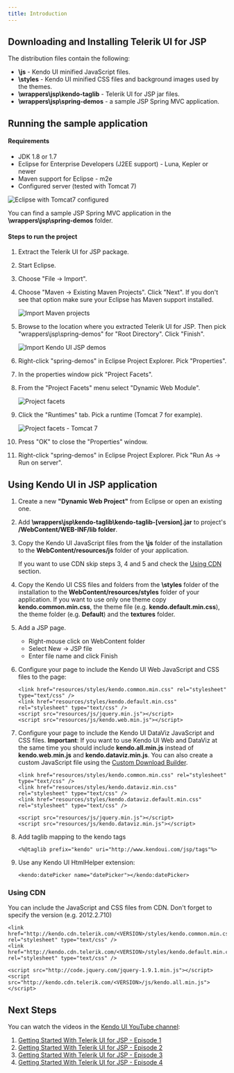 ```yaml
---
title: Introduction
---
```


## Downloading and Installing Telerik UI for JSP

The distribution files contain the following:

*   **\js** - Kendo UI minified JavaScript files.
*   **\styles** - Kendo UI minified CSS files and background images used by the themes.
*   **\wrappers\jsp\kendo-taglib** - Telerik UI for JSP jar files.
*   **\wrappers\jsp\spring-demos** - a sample JSP Spring MVC application.

## Running the sample application

#### Requirements

*   JDK 1.8 or 1.7
*   Eclipse for Enterprise Developers (J2EE support) - Luna, Kepler or newer
*   Maven support for Eclipse - m2e
*   Configured server (tested with Tomcat 7)

![Eclipse with Tomcat7 configured](images/eclipse.png)

You can find a sample JSP Spring MVC application in the **\wrappers\jsp\spring-demos** folder.

#### Steps to run the project

1.  Extract the Telerik UI for JSP package.
1.  Start Eclipse.
1.  Choose "File -> Import".
1.  Choose "Maven -> Existing Maven Projects". Click "Next". If you don't see that option make sure your Eclipse has Maven support installed.

    ![Import Maven projects](images/existing_maven_project.png)
1.  Browse to the location where you extracted Telerik UI for JSP. Then pick "wrappers\jsp\spring-demos" for "Root Directory". Click "Finish".

    ![Import Kendo UI JSP demos](images/import_maven_project.png)
1.  Right-click "spring-demos" in Eclipse Project Explorer. Pick "Properties".
1.  In the properties window pick "Project Facets".
1.  From the "Project Facets" menu select "Dynamic Web Module".

    ![Project facets](images/project_facets.png)
1. Click the "Runtimes" tab. Pick a runtime (Tomcat 7 for example).

    ![Project facets - Tomcat 7](images/project_facets_tomcat.png)
1. Press "OK" to close the "Properties" window.
1. Right-click "spring-demos" in Eclipse Project Explorer. Pick "Run As -> Run on server".

## Using Kendo UI in JSP application

1.  Create a new **"Dynamic Web Project"** from Eclipse or open an existing one.
1.  Add **\wrappers\jsp\kendo-taglib\kendo-taglib-[version].jar** to project's **/WebContent/WEB-INF/lib folder**.
1.  Copy the Kendo UI JavaScript files from the **\js** folder of the installation to the **WebContent/resources/js** folder of your application.

    If you want to use CDN skip steps 3, 4 and 5 and check the [Using CDN](#using-cdn) section.
1.  Copy the Kendo UI CSS files and folders from the **\styles** folder of the installation to the **WebContent/resources/styles** folder of your application. If you want to use only one theme copy **kendo.common.min.css**, the theme file (e.g. **kendo.default.min.css**), the theme folder (e.g. **Default**) and the **textures** folder.
1. Add a JSP page.
    *   Right-mouse click on WebContent folder
    *   Select New -> JSP file
    *   Enter file name and click Finish
1.  Configure your page to include the Kendo UI Web JavaScript and CSS files to the page:

        <link href="resources/styles/kendo.common.min.css" rel="stylesheet" type="text/css" />
        <link href="resources/styles/kendo.default.min.css" rel="stylesheet" type="text/css" />
        <script src="resources/js/jquery.min.js"></script>
        <script src="resources/js/kendo.web.min.js"></script>
1.  Configure your page to include the Kendo UI DataViz JavaScript and CSS files. **Important**: If you want to use Kendo UI Web and DataViz at the same time you should include **kendo.all.min.js** instead of **kendo.web.min.js** and **kendo.dataviz.min.js**. You can also create a custom JavaScript file using the [Custom Download Builder](https://www.telerik.com/login/v2/telerik?ReturnUrl=http%3a%2f%2fwww.telerik.com%2fdownload%2fcustom-download).

        <link href="resources/styles/kendo.common.min.css" rel="stylesheet" type="text/css" />
        <link href="resources/styles/kendo.dataviz.min.css" rel="stylesheet" type="text/css" />
        <link href="resources/styles/kendo.dataviz.default.min.css" rel="stylesheet" type="text/css" />

        <script src="resources/js/jquery.min.js"></script>
        <script src="resources/js/kendo.dataviz.min.js"></script>
1.  Add taglib mapping to the kendo tags

        <%@taglib prefix="kendo" uri="http://www.kendoui.com/jsp/tags"%>
1.  Use any Kendo UI HtmlHelper extension:

        <kendo:datePicker name="datePicker"></kendo:datePicker>

### Using CDN

You can include the JavaScript and CSS files from CDN. Don't forget to specify the version (e.g. 2012.2.710)

    <link href="http://kendo.cdn.telerik.com/<VERSION>/styles/kendo.common.min.css" rel="stylesheet" type="text/css" />
    <link href="http://kendo.cdn.telerik.com/<VERSION>/styles/kendo.default.min.css" rel="stylesheet" type="text/css" />

    <script src="http://code.jquery.com/jquery-1.9.1.min.js"></script>
    <script src="http://kendo.cdn.telerik.com/<VERSION>/js/kendo.all.min.js"></script>

## Next Steps

You can watch the videos in the [Kendo UI YouTube channel](http://www.youtube.com/kendouitv):

1. [Getting Started With Telerik UI for JSP - Episode 1](https://www.youtube.com/watch?v=3VH75XVhLCI)
1. [Getting Started With Telerik UI for JSP - Episode 2](https://www.youtube.com/watch?v=LyGHeRMmq5I)
1. [Getting Started With Telerik UI for JSP - Episode 3](https://www.youtube.com/watch?v=sCwqj_ZRGI8)
1. [Getting Started With Telerik UI for JSP - Episode 4](https://www.youtube.com/watch?v=fcbw4YR4P2I)
